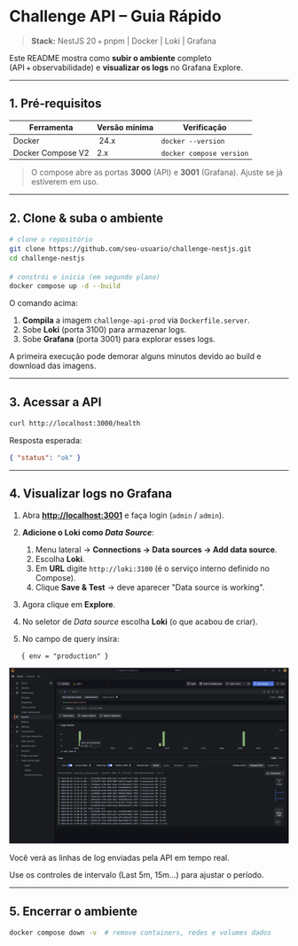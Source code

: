 # Challenge API – Guia Rápido

> **Stack:** NestJS 20 + pnpm | Docker | Loki | Grafana

Este README mostra como **subir o ambiente** completo (API + observabilidade) e **visualizar os logs** no Grafana Explore.

---

## 1. Pré‑requisitos

| Ferramenta        | Versão mínima | Verificação              |
| ----------------- | ------------- | ------------------------ |
| Docker            |  24.x         | `docker --version`       |
| Docker Compose V2 | 2.x           | `docker compose version` |

> O compose abre as portas **3000** (API) e **3001** (Grafana). Ajuste se já estiverem em uso.

---

## 2. Clone & suba o ambiente

```bash
# clone o repositório
git clone https://github.com/seu-usuario/challenge-nestjs.git
cd challenge-nestjs

# constrói e inicia (em segundo plano)
docker compose up -d --build
```

O comando acima:

1. **Compila** a imagem `challenge-api-prod` via `Dockerfile.server`.
2. Sobe **Loki** (porta 3100) para armazenar logs.
3. Sobe **Grafana** (porta 3001) para explorar esses logs.

A primeira execução pode demorar alguns minutos devido ao build e download das imagens.

---

## 3. Acessar a API

```bash
curl http://localhost:3000/health
```

Resposta esperada:

```json
{ "status": "ok" }
```

---

## 4. Visualizar logs no Grafana

1. Abra **[http://localhost:3001](http://localhost:3001)** e faça login (`admin` / `admin`).

2. **Adicione o Loki como _Data Source_**:
   1. Menu lateral → **Connections → Data sources → Add data source**.
   2. Escolha **Loki**.
   3. Em **URL** digite `http://loki:3100` (é o serviço interno definido no Compose).
   4. Clique **Save & Test** → deve aparecer "Data source is working".

3. Agora clique em **Explore**.

4. No seletor de _Data source_ escolha **Loki** (o que acabou de criar).

5. No campo de query insira:

```logql
   { env = "production" }
```

![exemplo](./grafana-exemplo.png)

Você verá as linhas de log enviadas pela API em tempo real.

Use os controles de intervalo (Last 5m, 15m…) para ajustar o período.

---

## 5. Encerrar o ambiente

```bash
docker compose down -v  # remove containers, redes e volumes dados
```
